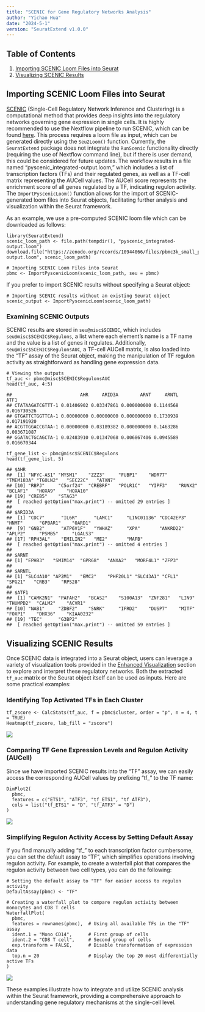 ```yaml
---
title: "SCENIC for Gene Regulatory Networks Analysis"
author: "Yichao Hua"
date: "2024-5-1"
version: "SeuratExtend v1.0.0"
---
```


## Table of Contents

1.  [Importing SCENIC Loom Files into Seurat](#importing-scenic-loom-files-into-seurat)
2.  [Visualizing SCENIC Results](#visualizing-scenic-results)

## Importing SCENIC Loom Files into Seurat

[SCENIC](https://www.nature.com/articles/nmeth.4463) (Single-Cell
Regulatory Network Inference and Clustering) is a computational method
that provides deep insights into the regulatory networks governing gene
expression in single cells. It is highly recommended to use the Nextflow
pipeline to run SCENIC, which can be found
[here](https://github.com/aertslab/SCENICprotocol/). This process
requires a loom file as input, which can be generated directly using the
`Seu2Loom()` function. Currently, the `SeuratExtend` package does not
integrate the `RunScenic` functionality directly (requiring the use of
Nextflow command line), but if there is user demand, this could be
considered for future updates. The workflow results in a file named
“pyscenic\_integrated-output.loom,” which includes a list of
transcription factors (TFs) and their regulated genes, as well as a
TF-cell matrix representing the AUCell values. The AUCell score
represents the enrichment score of all genes regulated by a TF,
indicating regulon activity. The `ImportPyscenicLoom()` function allows
for the import of SCENIC-generated loom files into Seurat objects,
facilitating further analysis and visualization within the Seurat
framework.

As an example, we use a pre-computed SCENIC loom file which can be
downloaded as follows:

```{r}
library(SeuratExtend)
scenic_loom_path <- file.path(tempdir(), "pyscenic_integrated-output.loom")
download.file("https://zenodo.org/records/10944066/files/pbmc3k_small_pyscenic_integrated-output.loom", scenic_loom_path)

# Importing SCENIC Loom Files into Seurat
pbmc <- ImportPyscenicLoom(scenic_loom_path, seu = pbmc)
```

If you prefer to import SCENIC results without specifying a Seurat
object:

```{r}
# Importing SCENIC results without an existing Seurat object
scenic_output <- ImportPyscenicLoom(scenic_loom_path)
```

### Examining SCENIC Outputs

SCENIC results are stored in `seu@misc$SCENIC`, which includes
`seu@misc$SCENIC$Regulons`, a list where each element’s name is a TF
name and the value is a list of genes it regulates. Additionally,
`seu@misc$SCENIC$RegulonsAUC`, a TF-cell AUCell matrix, is also loaded
into the “TF” assay of the Seurat object, making the manipulation of TF
regulon activity as straightforward as handling gene expression data.

```{r}
# Viewing the outputs
tf_auc <- pbmc@misc$SCENIC$RegulonsAUC
head(tf_auc, 4:5)
```

    ##                         AHR     ARID3A        ARNT     ARNTL        ATF1
    ## CTATAAGATCGTTT-1 0.01406902 0.03347861 0.000000000 0.1144568 0.016730526
    ## GTGATTCTGGTTCA-1 0.00000000 0.00000000 0.000000000 0.1730939 0.017191920
    ## ACGTTGGACCGTAA-1 0.00000000 0.03189382 0.000000000 0.1463286 0.003671087
    ## GGATACTGCAGCTA-1 0.02483910 0.01347068 0.006867406 0.0945589 0.016670344

```{r}
tf_gene_list <- pbmc@misc$SCENIC$Regulons
head(tf_gene_list, 5)
```

    ## $AHR
    ##  [1] "NFYC-AS1" "MYSM1"    "ZZZ3"     "FUBP1"    "WDR77"    "TMEM183A" "TGOLN2"   "SEC22C"   "ATXN7"   
    ## [10] "RBPJ"     "C5orf24"  "CREBRF"   "POLR1C"   "YIPF3"    "RUNX2"    "BCLAF1"   "HOXA9"    "HOXA10"  
    ## [19] "CREB5"    "STAG3"   
    ##  [ reached getOption("max.print") -- omitted 29 entries ]
    ## 
    ## $ARID3A
    ##  [1] "CDC7"      "IL6R"      "LAMC1"     "LINC01136" "CDC42EP3"  "HNMT"      "GPBAR1"    "OARD1"    
    ##  [9] "GNB2"      "ATP6V1F"   "YWHAZ"     "XPA"       "ANKRD22"   "APLP2"     "PSMB5"     "LGALS3"   
    ## [17] "RPH3AL"    "EMILIN2"   "ME2"       "MAFB"     
    ##  [ reached getOption("max.print") -- omitted 4 entries ]
    ## 
    ## $ARNT
    ## [1] "EPHB3"   "SMIM14"  "GPR68"   "ANXA2"   "MORF4L1" "ZFP3"   
    ## 
    ## $ARNTL
    ## [1] "SLC4A10" "AP2M1"   "EMC2"    "PHF20L1" "SLC43A1" "CFL1"    "SPG21"   "CRB3"    "RPS28"  
    ## 
    ## $ATF1
    ##  [1] "CAMK2N1"  "PAFAH2"   "BCAS2"    "S100A13"  "ZNF281"   "LIN9"     "THUMPD2"  "CALM2"    "ACVR1"   
    ## [10] "NAB1"     "ZDBF2"    "SNRK"     "IFRD2"    "DUSP7"    "MITF"     "FOXP1"    "DHX36"    "KIAA0232"
    ## [19] "TEC"      "G3BP2"   
    ##  [ reached getOption("max.print") -- omitted 59 entries ]

## Visualizing SCENIC Results

Once SCENIC data is integrated into a Seurat object, users can leverage
a variety of visualization tools provided in the [Enhanced
Visualization](#enhanced-visualization) section to explore and interpret
these regulatory networks. Both the extracted `tf_auc` matrix or the
Seurat object itself can be used as inputs. Here are some practical
examples:

### Identifying Top Activated TFs in Each Cluster

```{r}
tf_zscore <- CalcStats(tf_auc, f = pbmc$cluster, order = "p", n = 4, t = TRUE)
Heatmap(tf_zscore, lab_fill = "zscore")
```

![](SCENIC_files/figure-markdown_strict/unnamed-chunk-4-1.png)

### Comparing TF Gene Expression Levels and Regulon Activity (AUCell)

Since we have imported SCENIC results into the “TF” assay, we can easily
access the corresponding AUCell values by prefixing “tf\_” to the TF
name:

```{r}
DimPlot2(
  pbmc,
  features = c("ETS1", "ATF3", "tf_ETS1", "tf_ATF3"),
  cols = list("tf_ETS1" = "D", "tf_ATF3" = "D")
)
```

![](SCENIC_files/figure-markdown_strict/unnamed-chunk-5-1.png)

### Simplifying Regulon Activity Access by Setting Default Assay

If you find manually adding “tf\_” to each transcription factor
cumbersome, you can set the default assay to “TF”, which simplifies
operations involving regulon activity. For example, to create a
waterfall plot that compares the regulon activity between two cell
types, you can do the following:

```{r}
# Setting the default assay to "TF" for easier access to regulon activity
DefaultAssay(pbmc) <- "TF"

# Creating a waterfall plot to compare regulon activity between monocytes and CD8 T cells
WaterfallPlot(
  pbmc,
  features = rownames(pbmc),  # Using all available TFs in the "TF" assay
  ident.1 = "Mono CD14",      # First group of cells
  ident.2 = "CD8 T cell",     # Second group of cells
  exp.transform = FALSE,      # Disable transformation of expression data
  top.n = 20                  # Display the top 20 most differentially active TFs
)
```

![](SCENIC_files/figure-markdown_strict/unnamed-chunk-6-1.png)

These examples illustrate how to integrate and utilize SCENIC analysis
within the Seurat framework, providing a comprehensive approach to
understanding gene regulatory mechanisms at the single-cell level.
